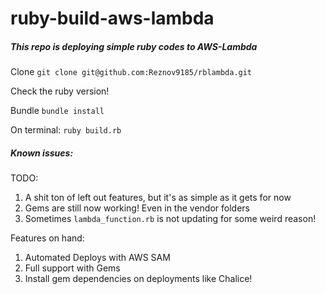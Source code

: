 # ruby-build-aws-lambda

##### This repo is deploying simple ruby codes to AWS-Lambda

Clone `git clone git@github.com:Reznov9185/rblambda.git`

Check the ruby version!

Bundle `bundle install`

On terminal: `ruby build.rb`

##### Known issues:

TODO:
1. A shit ton of left out features, but it's as simple as it gets for now
2. Gems are still now working! Even in the vendor folders
3. Sometimes `lambda_function.rb` is not updating for some weird reason! 

Features on hand:
1. Automated Deploys with AWS SAM
2. Full support with Gems
3. Install gem dependencies on deployments like Chalice!
